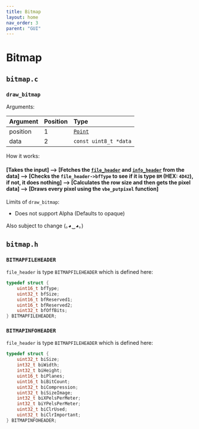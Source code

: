 ```yaml
---
title: Bitmap
layout: home
nav_order: 3
parent: "GUI"
---
```


# Bitmap

## `bitmap.c`

### `draw_bitmap`

Arguments:

| Argument | Position | Type                  |
| :------- | :------- | :-------------------- |
| position | 1        | [`Point`]()           |
| data     | 2        | `const uint8_t *data` |

How it works:
#### [Takes the input] --> [Fetches the [`file_header`](#bitmapfileheader) and [`info_header`](#bitmapinfoheader) from the data] --> [Checks the `file_header->bfType` to see if it is type `BM` (HEX: `4D42`), if not, it does nothing] --> [Calculates the row size and then gets the pixel data] --> [Draws every pixel using the `vbe_putpixel` function]

Limits of `draw_bitmap`:
- Does not support Alpha (Defaults to opaque)

Also subject to change (｡◕‿◕｡)

## `bitmap.h`

### `BITMAPFILEHEADER`
`file_header` is type `BITMAPFILEHEADER` which is defined here:
```c
typedef struct {
    uint16_t bfType;
    uint32_t bfSize;
    uint16_t bfReserved1;
    uint16_t bfReserved2;
    uint32_t bfOffBits;
} BITMAPFILEHEADER;
```

### `BITMAPINFOHEADER`
`file_header` is type `BITMAPFILEHEADER` which is defined here:
```c
typedef struct {
    uint32_t biSize;
    int32_t biWidth;
    int32_t biHeight;
    uint16_t biPlanes;
    uint16_t biBitCount;
    uint32_t biCompression;
    uint32_t biSizeImage;
    int32_t biXPelsPerMeter;
    int32_t biYPelsPerMeter;
    uint32_t biClrUsed;
    uint32_t biClrImportant;
} BITMAPINFOHEADER;
```